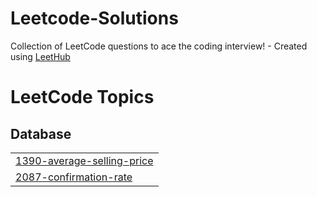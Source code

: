 # Leetcode-Solutions
Collection of LeetCode questions to ace the coding interview! - Created using [LeetHub](https://github.com/QasimWani/LeetHub)

<!---LeetCode Topics Start-->
# LeetCode Topics
## Database
|  |
| ------- |
| [1390-average-selling-price](https://github.com/hardikn13/Leetcode-Solutions/tree/master/1390-average-selling-price) |
| [2087-confirmation-rate](https://github.com/hardikn13/Leetcode-Solutions/tree/master/2087-confirmation-rate) |
<!---LeetCode Topics End-->